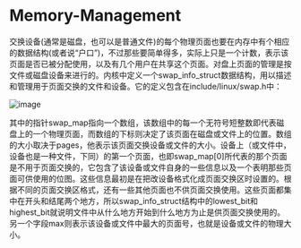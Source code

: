# Memory-Management

交换设备(通常是磁盘，也可以是普通文件)的每个物理页面也要在内存中有个相应的数据结构(或者说“户口”)，不过那些要简单得多，实际上只是一个计数，表示该页面是否已被分配使用，以及有几个用户在共享这个页面。对盘上页面的管理是按文件或磁盘设备来进行的。内核中定义一个swap_info_struct数据结构，用以描述和管理用于页面交换的文件和设备。它的定义包含在include/linux/swap.h中：

![image](https://github.com/wangdongyu1989/Memory-Management/blob/master/images/%E5%86%85%E5%AD%98%E6%98%A0%E5%B0%8420170410a.jpg)

其中的指针swap_map指向一个数组，该数组中的每一个无符号短整数即代表磁盘上的一个物理页面，而数组的下标则决定了该页面在磁盘或文件上的位置。数组的大小取决于pages，他表示该页面交换设备或文件的大小。设备上（或文件中，设备也是一种文件，下同）的第一个页面，也即swap_map[0]所代表的那个页面是不用于页面交换的，它包含了该设备或文件自身的一些信息以及一个表明那些页面可供使用的位图。这些信息最初是在把改设备格式化成页面交换区时设置的。根据不同的页面交换区格式，还有一些其他页面也不供页面交换使用。这些页面都集中在开头和结尾两个地方，所以swap_info_struct结构中的lowest_bit和highest_bit就说明文件中从什么地方开始到什么地方为止是供页面交换使用的。另一个字段max则表示该设备或文件中最大的页面号，也就是设备或文件的物理大小。
